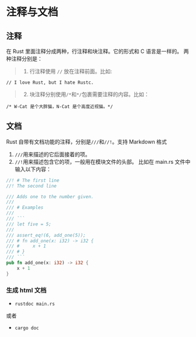# 注释与文档

## 注释
在 Rust 里面注释分成两种，行注释和块注释。它的形式和 C 语言是一样的。
两种注释分别是：
> 1. 行注释使用 `//` 放在注释前面。比如:

```
// I love Rust, but I hate Rustc.
```

> 2. 块注释分别使用`/*`和`*/`包裹需要注释的内容。比如：

```
/* W-Cat 是个大胖猫，N-Cat 是个高度近视猫。*/
```

## 文档
Rust 自带有文档功能的注释，分别是`///`和`//!`。支持 Markdown 格式
1. `///`用来描述的它后面接着的项。
2. `//!`用来描述包含它的项，一般用在模块文件的头部。
比如在 main.rs 文件中输入以下内容：

```rust
//! # The first line
//! The second line

/// Adds one to the number given.
///
/// # Examples
///
/// ```
/// let five = 5;
///
/// assert_eq!(6, add_one(5));
/// # fn add_one(x: i32) -> i32 {
/// #     x + 1
/// # }
/// ```
pub fn add_one(x: i32) -> i32 {
    x + 1
}
```



### 生成 html 文档
* `rustdoc main.rs`

或者

* `cargo doc`
